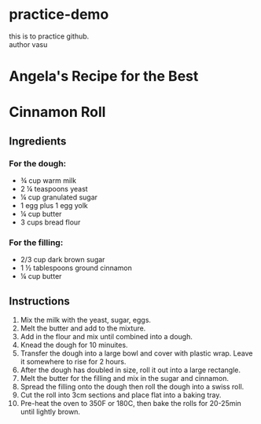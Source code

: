 # practice-demo
this  is to practice github.
<br />
author vasu
<h1>Angela's Recipe for the Best</h1> 
 <h1> Cinnamon Roll</h1>

<h2>Ingredients</h2>

<h3>For the dough:</h3>
<ul>
    <li>¾ cup warm milk</li>
    <li>2 ¼ teaspoons yeast</li>
    <li>¼ cup granulated sugar</li>
    <li>1 egg plus 1 egg yolk</li>
    <li>¼ cup butter</li>
    <li>3 cups bread flour</li>
</ul>

 <h3>For the filling:</h3>
 <ul>
    <li>2/3 cup dark brown sugar </li>
    <li>1 ½ tablespoons ground cinnamon</li>
    <li>¼ cup butter</li>
 </ul>
<h2>Instructions</h2>

<ol>
    <li>Mix the milk with the yeast, sugar, eggs.</li>
    <li>Melt the butter and add to the mixture.</li>
    <li>Add in the flour and mix until combined into a dough.</li>
    <li>Knead the dough for 10 minuites. </li>
    <li>Transfer the dough into a large bowl and cover with plastic wrap. Leave it somewhere to rise for 2 hours.</li>
    <li>After the dough has doubled in size, roll it out into a large rectangle. </li>
    <li>Melt the butter for the filling and mix in the sugar and cinnamon.</li>
    <li>Spread the filling onto the dough then roll the dough into a swiss roll. </li>
    <li>Cut the roll into 3cm sections and place flat into a baking tray.</li>
    <li>Pre-heat the oven to 350F or 180C, then bake the rolls for 20-25min until lightly brown. </li>
</ol>










